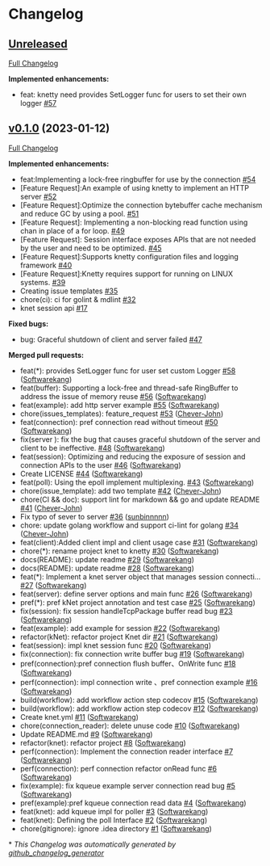 # Changelog

## [Unreleased](https://github.com/softwarekang/knetty/tree/HEAD)

[Full Changelog](https://github.com/softwarekang/knetty/compare/v0.1.0...HEAD)

**Implemented enhancements:**

- feat: knetty need provides SetLogger func for users to set their own logger [\#57](https://github.com/Softwarekang/knetty/issues/57)

## [v0.1.0](https://github.com/softwarekang/knetty/tree/v0.1.0) (2023-01-12)

[Full Changelog](https://github.com/softwarekang/knetty/compare/58765016485041135cadceb568df7c1640c53dd7...v0.1.0)

**Implemented enhancements:**

- feat:Implementing a lock-free ringbuffer for use by the connection  [\#54](https://github.com/Softwarekang/knetty/issues/54)
- \[Feature Request\]:An example of using knetty to implement an HTTP server [\#52](https://github.com/Softwarekang/knetty/issues/52)
- \[Feature Request\]:Optimize the connection bytebuffer cache mechanism and reduce GC by using a pool. [\#51](https://github.com/Softwarekang/knetty/issues/51)
- \[Feature Request\]: Implementing a non-blocking read function using chan in place of a for loop. [\#49](https://github.com/Softwarekang/knetty/issues/49)
- \[Feature Request\]: Session interface exposes APIs that are not needed by the user and need to be optimized. [\#45](https://github.com/Softwarekang/knetty/issues/45)
- \[Feature Request\]:Supports knetty configuration files and logging framework [\#40](https://github.com/Softwarekang/knetty/issues/40)
- \[Feature Request\]:Knetty requires support for running on LINUX systems. [\#39](https://github.com/Softwarekang/knetty/issues/39)
- Creating issue templates [\#35](https://github.com/Softwarekang/knetty/issues/35)
- chore\(ci\): ci for golint & mdlint [\#32](https://github.com/Softwarekang/knetty/issues/32)
- knet session api [\#17](https://github.com/Softwarekang/knetty/issues/17)

**Fixed bugs:**

- bug: Graceful shutdown of client and server failed [\#47](https://github.com/Softwarekang/knetty/issues/47)

**Merged pull requests:**

- feat\(\*\): provides SetLogger func for user set custom Logger [\#58](https://github.com/Softwarekang/knetty/pull/58) ([Softwarekang](https://github.com/Softwarekang))
- feat\(buffer\): Supporting a lock-free and thread-safe RingBuffer to address the issue of memory reuse [\#56](https://github.com/Softwarekang/knetty/pull/56) ([Softwarekang](https://github.com/Softwarekang))
- feat\(example\): add http server example [\#55](https://github.com/Softwarekang/knetty/pull/55) ([Softwarekang](https://github.com/Softwarekang))
- chore\(issues\_templates\): feature\_request [\#53](https://github.com/Softwarekang/knetty/pull/53) ([Chever-John](https://github.com/Chever-John))
- feat\(connection\): pref connection read without timeout [\#50](https://github.com/Softwarekang/knetty/pull/50) ([Softwarekang](https://github.com/Softwarekang))
- fix\(server \): fix the bug that causes graceful shutdown of the server and client to be ineffective. [\#48](https://github.com/Softwarekang/knetty/pull/48) ([Softwarekang](https://github.com/Softwarekang))
- feat\(session\): Optimizing and reducing the exposure of session and connection APIs to the user [\#46](https://github.com/Softwarekang/knetty/pull/46) ([Softwarekang](https://github.com/Softwarekang))
- Create LICENSE [\#44](https://github.com/Softwarekang/knetty/pull/44) ([Softwarekang](https://github.com/Softwarekang))
- feat\(poll\): Using the epoll  implement multiplexing. [\#43](https://github.com/Softwarekang/knetty/pull/43) ([Softwarekang](https://github.com/Softwarekang))
- chore\(issue\_template\): add two template [\#42](https://github.com/Softwarekang/knetty/pull/42) ([Chever-John](https://github.com/Chever-John))
- chore\(CI && doc\): support lint for markdown && go and update README [\#41](https://github.com/Softwarekang/knetty/pull/41) ([Chever-John](https://github.com/Chever-John))
- Fix typo of sever to server [\#36](https://github.com/Softwarekang/knetty/pull/36) ([sunbinnnnn](https://github.com/sunbinnnnn))
- chore: update golang workflow and support ci-lint for golang [\#34](https://github.com/Softwarekang/knetty/pull/34) ([Chever-John](https://github.com/Chever-John))
- feat\(client\):Added client impl and client usage case [\#31](https://github.com/Softwarekang/knetty/pull/31) ([Softwarekang](https://github.com/Softwarekang))
- chore\(\*\): rename project knet to knetty [\#30](https://github.com/Softwarekang/knetty/pull/30) ([Softwarekang](https://github.com/Softwarekang))
- docs\(README\): update readme [\#29](https://github.com/Softwarekang/knetty/pull/29) ([Softwarekang](https://github.com/Softwarekang))
- docs\(README\): update readme [\#28](https://github.com/Softwarekang/knetty/pull/28) ([Softwarekang](https://github.com/Softwarekang))
- feat\(\*\): Implement a knet server object that manages session connecti… [\#27](https://github.com/Softwarekang/knetty/pull/27) ([Softwarekang](https://github.com/Softwarekang))
- feat\(server\): define server options and main func [\#26](https://github.com/Softwarekang/knetty/pull/26) ([Softwarekang](https://github.com/Softwarekang))
- pref\(\*\): pref kNet project annotation and test case [\#25](https://github.com/Softwarekang/knetty/pull/25) ([Softwarekang](https://github.com/Softwarekang))
- fix\(session\): fix session handleTcpPackage buffer read bug [\#23](https://github.com/Softwarekang/knetty/pull/23) ([Softwarekang](https://github.com/Softwarekang))
- feat\(example\): add example for session [\#22](https://github.com/Softwarekang/knetty/pull/22) ([Softwarekang](https://github.com/Softwarekang))
- refactor\(kNet\): refactor project Knet dir [\#21](https://github.com/Softwarekang/knetty/pull/21) ([Softwarekang](https://github.com/Softwarekang))
- feat\(session\): impl knet session func [\#20](https://github.com/Softwarekang/knetty/pull/20) ([Softwarekang](https://github.com/Softwarekang))
- fix\(connection\): fix connection write buffer bug [\#19](https://github.com/Softwarekang/knetty/pull/19) ([Softwarekang](https://github.com/Softwarekang))
- pref\(connection\):pref connection flush buffer、OnWrite func  [\#18](https://github.com/Softwarekang/knetty/pull/18) ([Softwarekang](https://github.com/Softwarekang))
- perf\(connection\): impl connection write 、pref connection example [\#16](https://github.com/Softwarekang/knetty/pull/16) ([Softwarekang](https://github.com/Softwarekang))
- build\(workflow\): add workflow action step codecov [\#15](https://github.com/Softwarekang/knetty/pull/15) ([Softwarekang](https://github.com/Softwarekang))
- build\(workflow\): add workflow action step codecov [\#12](https://github.com/Softwarekang/knetty/pull/12) ([Softwarekang](https://github.com/Softwarekang))
- Create knet.yml [\#11](https://github.com/Softwarekang/knetty/pull/11) ([Softwarekang](https://github.com/Softwarekang))
- chore\(connection\_reader\): delete unuse code [\#10](https://github.com/Softwarekang/knetty/pull/10) ([Softwarekang](https://github.com/Softwarekang))
- Update README.md [\#9](https://github.com/Softwarekang/knetty/pull/9) ([Softwarekang](https://github.com/Softwarekang))
- refactor\(knet\): refactor project [\#8](https://github.com/Softwarekang/knetty/pull/8) ([Softwarekang](https://github.com/Softwarekang))
- perf\(connection\): Implement the connection reader interface [\#7](https://github.com/Softwarekang/knetty/pull/7) ([Softwarekang](https://github.com/Softwarekang))
- perf\(connection\): perf connection refactor onRead func [\#6](https://github.com/Softwarekang/knetty/pull/6) ([Softwarekang](https://github.com/Softwarekang))
- fix\(example\): fix kqueue example server connection read bug [\#5](https://github.com/Softwarekang/knetty/pull/5) ([Softwarekang](https://github.com/Softwarekang))
- pref\(example\):pref kqueue connection read data [\#4](https://github.com/Softwarekang/knetty/pull/4) ([Softwarekang](https://github.com/Softwarekang))
- feat\(knet\): add kqueue impl for poller [\#3](https://github.com/Softwarekang/knetty/pull/3) ([Softwarekang](https://github.com/Softwarekang))
- feat\(knet\): Defining the poll Interface [\#2](https://github.com/Softwarekang/knetty/pull/2) ([Softwarekang](https://github.com/Softwarekang))
- chore\(gitignore\): ignore .idea directory [\#1](https://github.com/Softwarekang/knetty/pull/1) ([Softwarekang](https://github.com/Softwarekang))



\* *This Changelog was automatically generated by [github_changelog_generator](https://github.com/github-changelog-generator/github-changelog-generator)*

